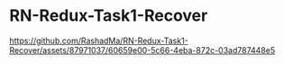 # RN-Redux-Task1-Recover

https://github.com/RashadMa/RN-Redux-Task1-Recover/assets/87971037/60659e00-5c66-4eba-872c-03ad787448e5

